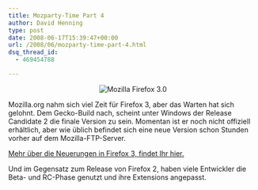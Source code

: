 ```yaml
---
title: Mozparty-Time Part 4
author: David Henning
type: post
date: 2008-06-17T15:39:47+00:00
url: /2008/06/mozparty-time-part-4.html
dsq_thread_id:
  - 469454788

---
```

<p style="text-align: center;">
  <img title="Mozilla Firefox 3.0" src="https://www.madcatswelt.org/wp-content/uploads/firefox3final.png" alt="Mozilla Firefox 3.0" />
</p>

<p style="text-align: left;">
  Mozilla.org nahm sich viel Zeit für Firefox 3, aber das Warten hat sich gelohnt. Dem Gecko-Build nach, scheint unter Windows der Release Candidate 2 die finale Version zu sein. Momentan ist er noch nicht offiziell erhältlich, aber wie üblich befindet sich eine neue Version schon Stunden vorher auf dem Mozilla-FTP-Server.
</p>

<p style="text-align: left;">
  <a href="2008/02/firefox-3.html">Mehr über die Neuerungen in Firefox 3, findet Ihr hier.</a>
</p>

<p style="text-align: left;">
  Und im Gegensatz zum Release von Firefox 2, haben viele Entwickler die Beta- und RC-Phase genutzt und ihre Extensions angepasst.
</p>